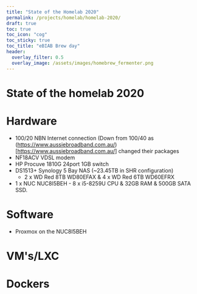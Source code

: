 ```yaml
---
title: "State of the Homelab 2020"
permalink: /projects/homelab/homelab-2020/
draft: true
toc: true
toc_icon: "cog"
toc_sticky: true
toc_title: "eBIAB Brew day"
header:
  overlay_filter: 0.5
  overlay_image: /assets/images/homebrew_fermenter.png
---
```


# State of the homelab 2020



# Hardware
* 100/20 NBN Internet connection (Down from 100/40 as (https://www.aussiebroadband.com.au/)[https://www.aussiebroadband.com.au/] changed their packages
* NF18ACV VDSL modem
* HP Procuve 1810G 24port 1GB switch
* DS1513+ Synology 5 Bay NAS (~23.45TB in SHR configuration)
  * 2 x WD Red 8TB WD80EFAX & 4 x WD Red 6TB WD60EFRX
* 1 x NUC NUC8I5BEH - 8 x i5-8259U CPU & 32GB RAM & 500GB SATA SSD.


# Software
* Proxmox on the NUC8I5BEH


# VM's/LXC


# Dockers

